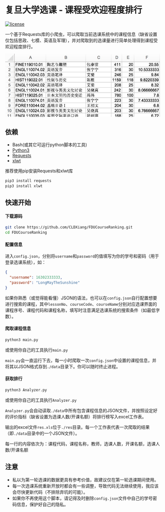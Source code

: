 复旦大学选课 - 课程受欢迎程度排行
==========================
[![license](https://img.shields.io/github/license/mashape/apistatus.svg)]()


一个基于Requests库的小爬虫，可以爬取当前选课系统中的课程信息（缺省设置仅包括思政、七模、英语及军理），并对爬取到的选课量进行简单处理得到课程受欢迎程度排行。

![Res Example](https://github.com/CLDXiang/FDUCourseRanking/blob/master/example/res_example.jpg)


## 依赖

* Bash(或其它可运行python脚本的工具)
* [Python3](https://www.python.org/downloads/release/python-363/)
* [Requests](http://docs.python-requests.org/zh_CN/latest/user/quickstart.html)
* [xlwt](https://pypi.python.org/pypi/xlwt)

推荐使用pip安装Requests和xlwt库

```bash
pip3 install requests
pip3 install xlwt
```

## 快速开始

#### 下载源码

```bash
git clone https://github.com/CLDXiang/FDUCourseRanking.git
cd FDUCourseRanking
```

#### 配置信息

进入```config.json```，分别将```username```和```password```的值填写为你的学号和密码（用于登录选课系统），如：
```json
{
  "username": 16302333333,
  "password": "LongMayTheSunshine"
}
```

如果你熟悉（或觉得能看懂）JSON的语法，也可以在```config.json```自行配置想要进行搜索的课程，其中```lessonNo```、```courseCode```、```courseName```分别对应选课界面的课程序号、课程代码和课程名称，填写时注意满足选课系统的搜索条件（如最低字数）。

#### 爬取课程信息

```bash
python3 main.py
```
或使用你自己的工具执行```main.py```

```main.py```会一直运行下去，每一小时爬取一次```config.json```中设置的课程信息，并将其以JSON格式存到```./data```目录下。你可以随时终止进程。

#### 获取排行

```bash
python3 Analyzer.py
```
或使用你自己的工具执行```Analyzer.py```

```Analyzer.py```会自动读取```./data```中所有包含课程信息的JSON文件，并按照设定好的评价指标（缺省设置为选课人数/开课名额）将排行榜写入excel工作表。

输出的excel文件```res.xls```位于```./res```目录。每一个工作表代表一次爬取的结果（即```./data```目录中的一个JSON文件）。

每一行的内容依次为：课程代码，课程名称，教师，选课人数，开课名额，选课人数/开课名额

## 注意

* 私以为第一轮选课的数据更具有参考价值，故建议仅在第一轮选课期间使用。
* 每一次选课系统重新开放时都会有一些调整，导致代码无法继续使用，我应该会尽快更新代码（不排除弃坑的可能）。
* 如果你不再使用这个脚本，请记得及时删除```config.json```文件中自己的学号密码信息，保护好自己的隐私。





